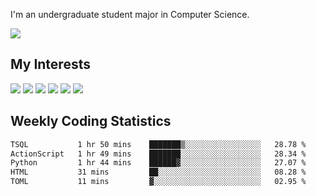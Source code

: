 I'm an undergraduate student major in Computer Science.

![](https://github-readme-stats.vercel.app/api?username=littzhch&theme=radical)

## My Interests

![](https://img.shields.io/badge/Python-3776AB?style=flat&labelColor=FFD43B&logoColor=3776AB&logo=python)
![](https://img.shields.io/badge/C-00599C?style=flat&labelColor=01427d&logoColor=6295cb&logo=c)
![](https://img.shields.io/badge/Rust-ffffff?style=flat&labelColor=ffffff&logoColor=000000&logo=rust)
![](https://img.shields.io/badge/LaTeX-008080?style=flat&labelColor=eeece5&logoColor=008080&logo=latex)
![](https://img.shields.io/badge/OpenGL-5487b2?style=flat&labelColor=ffffff&logoColor=5487b2&logo=opengl)
![](https://img.shields.io/badge/archlinux-1793d1?style=flat&labelColor=333333&logoColor=1793d1&logo=archlinux)

## Weekly Coding Statistics
<!--START_SECTION:waka-->

```txt
TSQL           1 hr 50 mins    ███████▒░░░░░░░░░░░░░░░░░   28.78 %
ActionScript   1 hr 49 mins    ███████░░░░░░░░░░░░░░░░░░   28.34 %
Python         1 hr 44 mins    ██████▓░░░░░░░░░░░░░░░░░░   27.07 %
HTML           31 mins         ██░░░░░░░░░░░░░░░░░░░░░░░   08.28 %
TOML           11 mins         ▓░░░░░░░░░░░░░░░░░░░░░░░░   02.95 %
```

<!--END_SECTION:waka-->
